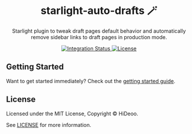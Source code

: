 <div align="center">
  <h1>starlight-auto-drafts 🪄</h1>
  <p>Starlight plugin to tweak draft pages default behavior and automatically remove sidebar links to draft pages in production mode.</p>
</div>

<div align="center">
  <a href="https://github.com/HiDeoo/starlight-auto-drafts/actions/workflows/integration.yml">
    <img alt="Integration Status" src="https://github.com/HiDeoo/starlight-auto-drafts/actions/workflows/integration.yml/badge.svg" />
  </a>
  <a href="https://github.com/HiDeoo/starlight-auto-drafts/blob/main/LICENSE">
    <img alt="License" src="https://badgen.net/github/license/HiDeoo/starlight-auto-drafts" />
  </a>
  <br />
</div>

## Getting Started

Want to get started immediately? Check out the [getting started guide](https://starlight-auto-drafts.netlify.app/getting-started/).

## License

Licensed under the MIT License, Copyright © HiDeoo.

See [LICENSE](https://github.com/HiDeoo/starlight-auto-drafts/blob/main/LICENSE) for more information.
